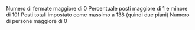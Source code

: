 Numero di fermate maggiore di 0
Percentuale posti maggiore di 1 e minore di 101
Posti totali impostato come massimo a 138 (quindi due piani)
Numero di persone maggiore di 0